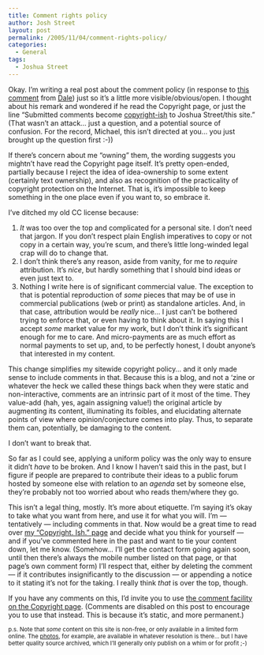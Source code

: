 ```yaml
---
title: Comment rights policy
author: Josh Street
layout: post
permalink: /2005/11/04/comment-rights-policy/
categories:
  - General
tags:
  - Joshua Street
---
```

Okay. I&#8217;m writing a real post about the comment policy (in response to [this comment][1] from [Dale][2]) just so it&#8217;s a little more visible/obvious/open. I thought about his remark and wondered if he read the Copyright page, or just the line &#8220;Submitted comments become [copyright-ish][3] to Joshua Street/this site.&#8221; (That wasn&#8217;t an attack&#8230; just a question, and a potential source of confusion. For the record, Michael, this isn&#8217;t directed at you&#8230; you just brought up the question first :-))

If there&#8217;s concern about me &#8220;owning&#8221; them, the wording suggests you mightn&#8217;t have read the Copyright page itself. It&#8217;s pretty open-ended, partially because I reject the idea of idea-ownership to some extent (certainly text ownership), and also as recognition of the practicality of copyright protection on the Internet. That is, it&#8217;s impossible to keep something in the one place even if you want to, so embrace it.

I&#8217;ve ditched my old CC license because:

1.  *It* was too over the top and complicated for a personal site. I don&#8217;t need that jargon. If you don&#8217;t respect plain English imperatives to copy or not copy in a certain way, you&#8217;re scum, and there&#8217;s little long-winded legal crap will do to change that.
2.  I don&#8217;t think there&#8217;s any reason, aside from vanity, for me to *require* attribution. It&#8217;s *nice*, but hardly something that I should bind ideas or even just text to.
3.  Nothing I write here is of significant commercial value. The exception to that is potential reproduction of *some* pieces that may be of use in commercial publications (web or print) as standalone articles. And, in that case, attribution would be *really* nice&#8230; I just can&#8217;t be bothered trying to enforce that, or even having to think about it. In saying this I accept *some* market value for my work, but I don&#8217;t think it&#8217;s significant enough for me to care. And micro-payments are as much effort as normal payments to set up, and, to be perfectly honest, I doubt anyone&#8217;s that interested in my content.

This change simplifies my sitewide copyright policy&#8230; and it only made sense to include comments in that. Because this is a blog, and not a &#8216;zine or whatever the heck we called these things back when they were static and non-interactive, comments are an intrinsic part of it most of the time. They value-add (hah, yes, again assigning value!) the original article by augmenting its content, illuminating its foibles, and elucidating alternate points of view where opinion/conjecture comes into play. Thus, to separate them can, potentially, be damaging to the content.

I don&#8217;t want to break that.

So far as I could see, applying a uniform policy was the only way to ensure it didn&#8217;t *have* to be broken. And I know I haven&#8217;t said this in the past, but I figure if people are prepared to contribute their ideas to a public forum hosted by someone else with relation to an *agenda* set by someone else, they&#8217;re probably not too worried about who reads them/where they go.

This isn&#8217;t a legal thing, mostly. It&#8217;s more about etiquette. I&#8217;m saying it&#8217;s okay to take what you want from here, and use it for what you will. I&#8217;m &#8212; tentatively &#8212; including comments in that. Now would be a great time to read over [my &#8220;Copyright. Ish.&#8221; page][4] and decide what you think for yourself &#8212; and if you&#8217;ve commented here in the past and want to tie your content down, let me know. (Somehow&#8230; I&#8217;ll get the contact form going again soon, until then there&#8217;s always the mobile number listed on that page, or that page&#8217;s own comment form) I&#8217;ll respect that, either by deleting the comment &#8212; if it contributes insignificantly to the discussion &#8212; or appending a notice to it stating it&#8217;s not for the taking. I really think *that* is over the top, though.

If you have any comments on this, I&#8217;d invite you to use [the comment facility on the Copyright page][5]. (Comments are disabled on this post to encourage you to use that instead. This is because it&#8217;s static, and more permanent.)

<small>p.s. Note that <em>some</em> content on this site is non-free, or only available in a limited form online. The <a href="/cat-scan/">photos</a>, for example, are available in whatever resolution is there&#8230; but I have better quality source archived, which I&#8217;ll generally only publish on a whim or for profit ;-)</small>

 [1]: /blog/2005/11/03/design-frozen-ish#comment-7503
 [2]: http://www.bluetrait.com/
 [3]: /blog/copyright/
 [4]: /blog/copyright/#commentpolicy
 [5]: /blog/copyright/#postcomment